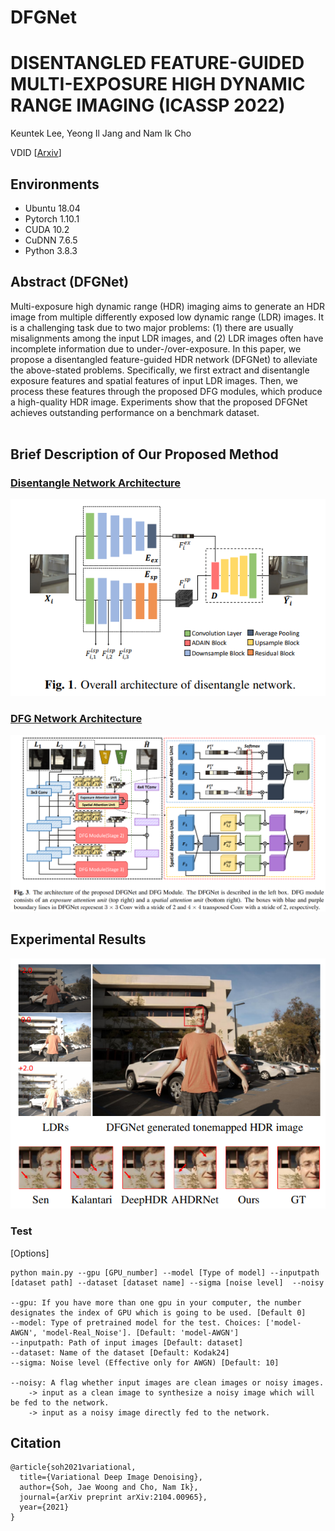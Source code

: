 # DFGNet
# DISENTANGLED FEATURE-GUIDED MULTI-EXPOSURE HIGH DYNAMIC RANGE IMAGING (ICASSP 2022)

Keuntek Lee, Yeong Il Jang and Nam Ik Cho

VDID [[Arxiv](https://arxiv.org/abs/2104.00965)]

## Environments
- Ubuntu 18.04
- Pytorch 1.10.1
- CUDA 10.2
- CuDNN 7.6.5
- Python 3.8.3

## Abstract (DFGNet)

Multi-exposure high dynamic range (HDR) imaging aims to generate an HDR image from multiple differently exposed low dynamic range (LDR) images. It is a challenging task due to two major problems: (1) there are usually misalignments among the input LDR images, and (2) LDR images often have incomplete information due to under-/over-exposure. In this paper, we propose a disentangled feature-guided HDR network (DFGNet) to alleviate the above-stated problems. Specifically, we first extract and disentangle exposure features and spatial features of input LDR images. Then, we process these features through the proposed DFG modules, which produce a high-quality HDR image. Experiments show that the proposed DFGNet achieves outstanding performance on a benchmark dataset.
<br><br>

## Brief Description of Our Proposed Method

### <u>Disentangle Network Architecture</u>

<p align="center"><img src="figures/disentanglenet.PNG" width="700"></p>

### <u>DFG Network Architecture</u>

<p align="center"><img src="figures/DFGNet.PNG" width="700"></p>

## Experimental Results


<p align="center"><img src="figures/visual_result.PNG" width="900"></p>



### Test

[Options]
```
python main.py --gpu [GPU_number] --model [Type of model] --inputpath [dataset path] --dataset [dataset name] --sigma [noise level]  --noisy

--gpu: If you have more than one gpu in your computer, the number designates the index of GPU which is going to be used. [Default 0]
--model: Type of pretrained model for the test. Choices: ['model-AWGN', 'model-Real_Noise']. [Default: 'model-AWGN']
--inputpath: Path of input images [Default: dataset]
--dataset: Name of the dataset [Default: Kodak24]
--sigma: Noise level (Effective only for AWGN) [Default: 10]

--noisy: A flag whether input images are clean images or noisy images.
	-> input as a clean image to synthesize a noisy image which will be fed to the network.
	-> input as a noisy image directly fed to the network.
```

## Citation
```
@article{soh2021variational,
  title={Variational Deep Image Denoising},
  author={Soh, Jae Woong and Cho, Nam Ik},
  journal={arXiv preprint arXiv:2104.00965},
  year={2021}
}
```
